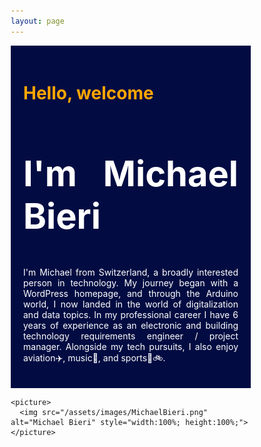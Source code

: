 ```yaml
---
layout: page
---
```


<!DOCTYPE html>
<html lang="en">
<head>
  <meta charset="UTF-8">
  <meta name="viewport" content="width=device-width, initial-scale=1.0">
  <title>Article with Image</title>
  <style>
    * {
      box-sizing: border-box;
    }

    /* Container for both the article and the picture */
    .content {
      display: flex;
      flex-wrap: wrap;
      align-items: flex-start;
    }

    /* Styling for the article */
    article {
      flex: 1 1 60%;
      padding: 20px;
      background-color: #020c42;
      margin-right: 20px;
      text-align: justify;
    }

  
    picture {
      flex: 1 1 30%;
      background-color: #020c42;
      padding: 0;
      margin: 0;
      margin-left: 10px;
    }

    /* Responsive layout */
    @media (max-width: 600px) {
      .content {
        flex-direction: column;
      }

      article, picture {
        width: 100%;
        margin-right: 0;
      }
    }
  </style>
</head>

<body>
  <section class="content">
    <article>
      <h1 style="font-size:200%;color:orange;">Hello, welcome</h1>
      <h2 style="font-size:400%;color:white;">I'm Michael Bieri</h2>
      <p style="color:white;">I'm Michael from Switzerland, a broadly interested person in technology. My journey began with a WordPress homepage, and through the Arduino world, I now landed in the world of digitalization and data topics. In my professional career I have 6 years of experience as an electronic and building technology requirements engineer / project manager. Alongside my tech pursuits, I also enjoy aviation✈️, music🎺, and sports🧭🚲.</p>
    </article>

    <picture>
      <img src="/assets/images/MichaelBieri.png" alt="Michael Bieri" style="width:100%; height:100%;">
    </picture>
  </section>
</body>
</html>